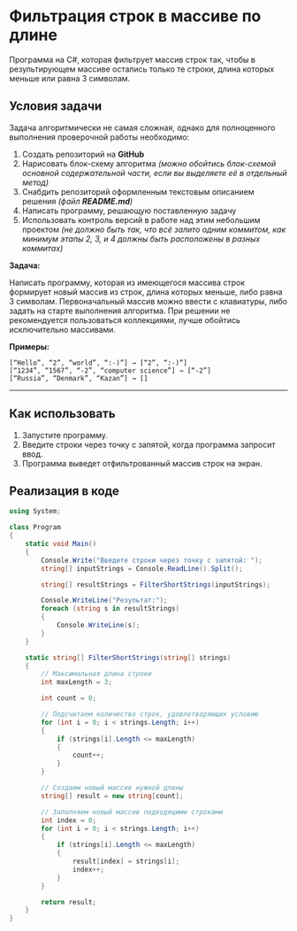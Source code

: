 # Фильтрация строк в массиве по длине

Программа на C#, которая фильтрует массив строк так, чтобы в результирующем массиве остались только те строки, длина которых меньше или равна 3 символам.

## **Условия задачи**

Задача алгоритмически не самая сложная, однако для полноценного выполнения проверочной работы необходимо:

1. Создать репозиторий на __GitHub__
2. Нарисовать блок-схему алгоритма _(можно обойтись блок-схемой основной содержательной части, если вы выделяете её в отдельный метод)_
3. Снабдить репозиторий оформленным текстовым описанием решения _(файл __README.md__)_
4. Написать программу, решающую поставленную задачу
5. Использовать контроль версий в работе над этим небольшим проектом _(не должно быть так, что всё залито одним коммитом, как минимум этапы 2, 3, и 4 должны быть расположены в разных коммитах)_

**Задача:**

Написать программу, которая из имеющегося массива строк формирует новый массив из строк, длина которых меньше, либо равна 3 символам. Первоначальный массив можно ввести с клавиатуры, либо задать на старте выполнения алгоритма. При решении не рекомендуется пользоваться коллекциями, лучше обойтись исключительно массивами.

**Примеры:**
```
[“Hello”, “2”, “world”, “:-)”] → [“2”, “:-)”]
[“1234”, “1567”, “-2”, “computer science”] → [“-2”]
[“Russia”, “Denmark”, “Kazan”] → []
```
***

## Как использовать

1. Запустите программу.
2. Введите строки через точку с запятой, когда программа запросит ввод.
3. Программа выведет отфильтрованный массив строк на экран.

## Реализация в коде

```csharp
using System;

class Program
{
    static void Main()
    {
        Console.Write("Введите строки через точку с запятой: ");
        string[] inputStrings = Console.ReadLine().Split();

        string[] resultStrings = FilterShortStrings(inputStrings);

        Console.WriteLine("Результат:");
        foreach (string s in resultStrings)
        {
            Console.WriteLine(s);
        }
    }

    static string[] FilterShortStrings(string[] strings)
    {
        // Максимальная длина строки
        int maxLength = 3;

        int count = 0;

        // Подсчитаем количество строк, удовлетворяющих условию
        for (int i = 0; i < strings.Length; i++)
        {
            if (strings[i].Length <= maxLength)
            {
                count++;
            }
        }

        // Создаем новый массив нужной длины
        string[] result = new string[count];

        // Заполняем новый массив подходящими строками
        int index = 0;
        for (int i = 0; i < strings.Length; i++)
        {
            if (strings[i].Length <= maxLength)
            {
                result[index] = strings[i];
                index++;
            }
        }

        return result;
    }
}
```